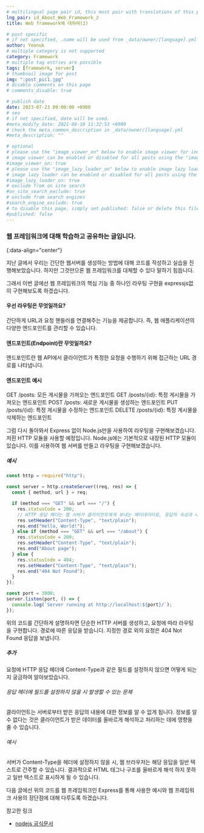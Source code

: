 ```yaml
---
# multilingual page pair id, this must pair with translations of this page. (This name must be unique)
lng_pair: id_About_Web_Framework_2
title: Web framework에 대하여(2)

# post specific
# if not specified, .name will be used from _data/owner/[language].yml
author: Yeonuk
# multiple category is not supported
category: Framework
# multiple tag entries are possible
tags: [framework, server]
# thumbnail image for post
img: ":post_pic1.jpg"
# disable comments on this page
# comments_disable: true

# publish date
date: 2023-07-23 09:00:00 +0900
# seo
# if not specified, date will be used.
#meta_modify_date: 2021-08-10 11:32:53 +0900
# check the meta_common_description in _data/owner/[language].yml
#meta_description: ""

# optional
# please use the "image_viewer_on" below to enable image viewer for individual pages or posts (_posts/ or [language]/_posts folders).
# image viewer can be enabled or disabled for all posts using the "image_viewer_posts: true" setting in _data/conf/main.yml.
#image_viewer_on: true
# please use the "image_lazy_loader_on" below to enable image lazy loader for individual pages or posts (_posts/ or [language]/_posts folders).
# image lazy loader can be enabled or disabled for all posts using the "image_lazy_loader_posts: true" setting in _data/conf/main.yml.
#image_lazy_loader_on: true
# exclude from on site search
#on_site_search_exclude: true
# exclude from search engines
#search_engine_exclude: true
# to disable this page, simply set published: false or delete this file
#published: false
---
```


<!-- outline-start -->

### 웹 프레임워크에 대해 학습하고 공유하는 글입니다.

{:data-align="center"}

<!-- outline-end -->

지난 글에서 우리는 간단한 웹서버를 생성하는 방법에 대해 코드를 작성하고 실습을 진행해보았습니다. 하지만 그것만으론 웹 프레임워크를 대체할 수 있다 말하기 힘듭니다.

그래서 이번 글에선 웹 프레임워크의 핵심 기능 중 하나인 라우팅 구현을 expressjs없이 구현해보도록 하겠습니다.

#### 우선 라우팅은 무엇일까요?

간단하게 URL과 요청 핸들러를 연결해주는 기능을 제공합니다.
즉, 웹 애플리케이션의 다양한 엔드포인트를 관리할 수 있습니다.

#### 엔드포인트(Endpoint)란 무엇일까요?

엔드포인트란 웹 API에서 클라이언트가 특정한 요청을 수행하기 위해 접근하는 URL 경로를 나타냅니다.

#### 엔드포인트 예시

GET /posts: 모든 게시물을 가져오는 엔드포인트
GET /posts/{id}: 특정 게시물을 가져오는 엔드포인트
POST /posts: 새로운 게시물을 생성하는 엔드포인트
PUT /posts/{id}: 특정 게시물을 수정하는 엔드포인트
DELETE /posts/{id}: 특정 게시물을 삭제하는 엔드포인트

그럼 다시 돌아와서 Express 없이 Node.js만을 사용하여 라우팅을 구현해보겠습니다.
저흰 HTTP 모듈을 사용할 예정입니다. Node.js에는 기본적으로 내장된 HTTP 모듈이 있습니다. 이를 사용하여 웹 서버를 만들고 라우팅을 구현해보겠습니다.

##### 예시

```javascript
const http = require("http");

const server = http.createServer((req, res) => {
  const { method, url } = req;

  if (method === "GET" && url === "/") {
    res.statusCode = 200;
    // HTTP 응답 헤더는 웹 서버가 클라이언트에게 보내는 메타데이터로, 응답의 속성과 내용에 대한 정보를 담고 있습니다.
    res.setHeader("Content-Type", "text/plain");
    res.end("Hello, World!");
  } else if (method === "GET" && url === "/about") {
    res.statusCode = 200;
    res.setHeader("Content-Type", "text/plain");
    res.end("About page");
  } else {
    res.statusCode = 404;
    res.setHeader("Content-Type", "text/plain");
    res.end("404 Not Found");
  }
});

const port = 3000;
server.listen(port, () => {
  console.log(`Server running at http://localhost:${port}/`);
});
```

위의 코드를 간단하게 설명하자면 단순한 HTTP 서버를 생성하고, 요청에 따라 라우팅을 구현합니다. 경로에 따른 응답을 받습니다. 지정한 경로 외의 요청은 404 Not Found 응답을 보냅니다.

##### 추가

요청에 HTTP 응답 헤더에 Content-Type과 같은 필드를 설정하지 않으면 어떻게 되는지 궁금하여 알아보았습니다.

###### 응답 헤더에 필드를 설정하지 않을 시 발생할 수 있는 문제

클라이언트는 서버로부터 받은 응답의 내용에 대한 정보를 알 수 없게 됩니다.
정보를 알 수 없다는 것은 클라이언트가 받은 데이터를 올바르게 해석하고 처리하는 데에 영향을 줄 수 있습니다.

###### 예시

서버가 Content-Type을 헤더에 설정하지 않을 시, 웹 브라우저는 해당 응답을 일반 텍스트로 간주할 수 있습니다. 결과적으로 HTML 태그나 구조를 올바르게 해석 하지 못하고 일반 텍스트로 표시하게 될 수 있습니다.

다음 글에선 위의 코드를 웹 프레임워크인 Express를 통해 사용한 예시와 웹 프레임워크 사용의 장단점에 대해 다루도록 하겠습니다.

참고한 링크

- [nodejs 공식문서](https://nodejs.org/ko/docs/guides/anatomy-of-an-http-transaction)
